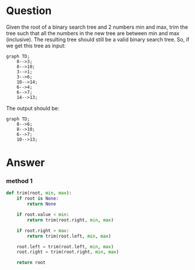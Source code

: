 # Question
Given the root of a binary search tree and 2 numbers min and max, trim the tree such that all the numbers in the new tree are between min and max (inclusive). The resulting tree should still be a valid binary search tree. So, if we get this tree as input:
```mermaid
graph TD;
    8-->3;
    8-->10;
    3-->1;
    3-->6;
    10-->14;
    6-->4;
    6-->7;
    14-->13;
```
The output should be:
```mermaid
graph TD;
    8-->6;
    8-->10;
    6-->7;
    10-->13;
```
# Answer
### method 1
```python
def trim(root, min, max):
    if root is None:
        return None

    if root.value < min:
        return trim(root.right, min, max)

    if root.right > max:
        return trim(root.left, min, max)

    root.left = trim(root.left, min, max)
    root.right = trim(root.right, min, max)

    return root
```
<!--
### method 2
```python
```

### method 3
```python
```
### testing

```python
```

